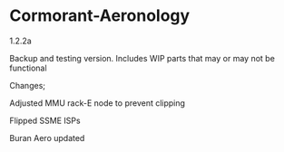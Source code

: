 # Cormorant-Aeronology
1.2.2a

Backup and testing version. Includes WIP parts that may or may not be functional

Changes;

Adjusted MMU rack-E node to prevent clipping

Flipped SSME ISPs

Buran Aero updated

